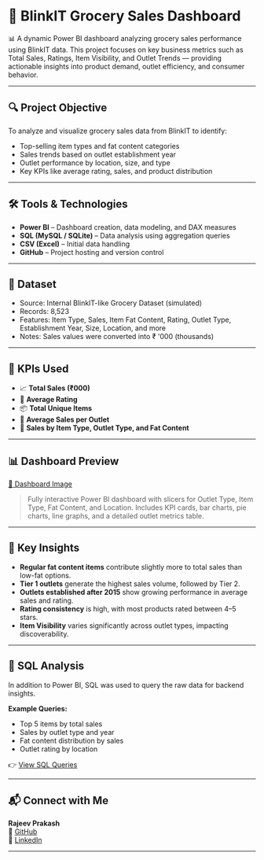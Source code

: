 













# 🧾 BlinkIT Grocery Sales Dashboard

📊 A dynamic Power BI dashboard analyzing grocery sales performance using BlinkIT data. This project focuses on key business metrics such as Total Sales, Ratings, Item Visibility, and Outlet Trends — providing actionable insights into product demand, outlet efficiency, and consumer behavior.

---

## 🔍 Project Objective

To analyze and visualize grocery sales data from BlinkIT to identify:
- Top-selling item types and fat content categories
- Sales trends based on outlet establishment year
- Outlet performance by location, size, and type
- Key KPIs like average rating, sales, and product distribution

---

## 🛠️ Tools & Technologies

- **Power BI** – Dashboard creation, data modeling, and DAX measures
- **SQL (MySQL / SQLite)** – Data analysis using aggregation queries
- **CSV (Excel)** – Initial data handling
- **GitHub** – Project hosting and version control

---

## 📂 Dataset

- Source: Internal BlinkIT-like Grocery Dataset (simulated)
- Records: 8,523
- Features: Item Type, Sales, Item Fat Content, Rating, Outlet Type, Establishment Year, Size, Location, and more
- Notes: Sales values were converted into ₹ '000 (thousands)

---

## 🧮 KPIs Used

- 📈 **Total Sales (₹000)**  
- 🌟 **Average Rating**  
- 📦 **Total Unique Items**  
- 🧾 **Average Sales per Outlet**  
- 🛒 **Sales by Item Type, Outlet Type, and Fat Content**

---

## 📊 Dashboard Preview

[🔗 Dashboard Image](https://github.com/Grajeevgithub/blinkit/blob/main/blink%20it/images/blinkit.png)

> Fully interactive Power BI dashboard with slicers for Outlet Type, Item Type, Fat Content, and Location. Includes KPI cards, bar charts, pie charts, line graphs, and a detailed outlet metrics table.

---

## 📌 Key Insights

- **Regular fat content items** contribute slightly more to total sales than low-fat options.
- **Tier 1 outlets** generate the highest sales volume, followed by Tier 2.
- **Outlets established after 2015** show growing performance in average sales and rating.
- **Rating consistency** is high, with most products rated between 4–5 stars.
- **Item Visibility** varies significantly across outlet types, impacting discoverability.

---

## 🧮 SQL Analysis

In addition to Power BI, SQL was used to query the raw data for backend insights.

**Example Queries:**
- Top 5 items by total sales  
- Sales by outlet type and year  
- Fat content distribution by sales  
- Outlet rating by location

👉 [View SQL Queries](https://github.com/Grajeevgithub/blinkit/blob/main/blink%20it/sql/BlinkIT_SQL_Queries.sql)

---

## 📬 Connect with Me

**Rajeev Prakash**  
🔗 [GitHub](https://github.com/Grajeevgithub)  
🔗 [LinkedIn](https://www.linkedin.com/in/giramoni-rajeev-prakash-29072ba6?lipi=urn%3Ali%3Apage%3Ad_flagship3_profile_view_base_contact_details%3BhR8whxTdRN2RRCmBe%2FR2OQ%3D%3D)  

---
